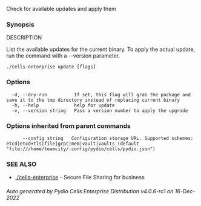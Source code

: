 Check for available updates and apply them

### Synopsis


DESCRIPTION

  List the available updates for the current binary.
  To apply the actual update, run the command with a --version parameter.


```
./cells-enterprise update [flags]
```

### Options

```
  -d, --dry-run          If set, this flag will grab the package and save it to the tmp directory instead of replacing current binary
  -h, --help             help for update
  -v, --version string   Pass a version number to apply the upgrade
```

### Options inherited from parent commands

```
      --config string   Configuration storage URL. Supported schemes: etcd|etcd+tls|file|grpc|mem|vault|vaults (default "file:///home/teamcity/.config/pydio/cells/pydio.json")
```

### SEE ALSO

* [./cells-enterprise](./cells-enterprise)	 - Secure File Sharing for business

###### Auto generated by Pydio Cells Enterprise Distribution v4.0.6-rc1 on 16-Dec-2022
